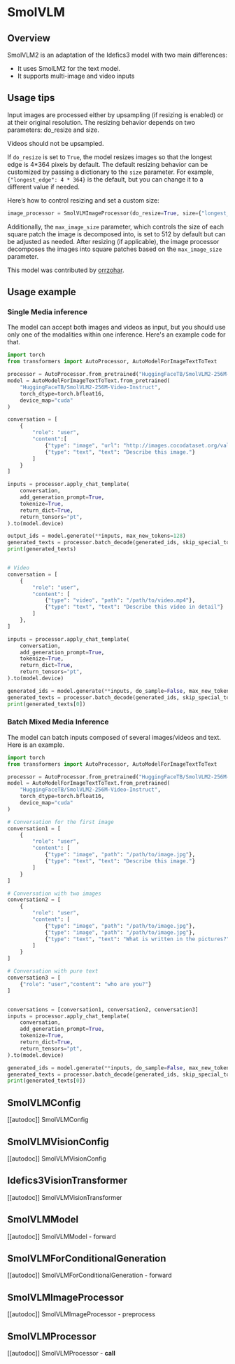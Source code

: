 <!--Copyright 2025 The HuggingFace Team. All rights reserved.

Licensed under the Apache License, Version 2.0 (the "License"); you may not use this file except in compliance with
the License. You may obtain a copy of the License at

http://www.apache.org/licenses/LICENSE-2.0

Unless required by applicable law or agreed to in writing, software distributed under the License is distributed on
an "AS IS" BASIS, WITHOUT WARRANTIES OR CONDITIONS OF ANY KIND, either express or implied. See the License for the
specific language governing permissions and limitations under the License.

⚠️ Note that this file is in Markdown but contain specific syntax for our doc-builder (similar to MDX) that may not be
rendered properly in your Markdown viewer.

-->

# SmolVLM

## Overview
SmolVLM2 is an adaptation of the Idefics3 model with two main differences:

- It uses SmolLM2 for the text model.
- It supports multi-image and video inputs

## Usage tips

Input images are processed either by upsampling (if resizing is enabled) or at their original resolution. The resizing behavior depends on two parameters: do_resize and size.

Videos should not be upsampled. 

If `do_resize` is set to `True`, the model resizes images so that the longest edge is 4*364 pixels by default.
The default resizing behavior can be customized by passing a dictionary to the `size` parameter. For example, `{"longest_edge": 4 * 364}` is the default, but you can change it to a different value if needed.

Here’s how to control resizing and set a custom size:
```python
image_processor = SmolVLMImageProcessor(do_resize=True, size={"longest_edge": 2 * 512}, max_image_size=512)
```

Additionally, the `max_image_size` parameter, which controls the size of each square patch the image is decomposed into, is set to 512 by default but can be adjusted as needed. After resizing (if applicable), the image processor decomposes the images into square patches based on the `max_image_size` parameter.

This model was contributed by [orrzohar](https://huggingface.co/orrzohar).



## Usage example

### Single Media inference

The model can accept both images and videos as input, but you should use only one of the modalities within one inference. Here's an example code for that.

```python
import torch
from transformers import AutoProcessor, AutoModelForImageTextToText

processor = AutoProcessor.from_pretrained("HuggingFaceTB/SmolVLM2-256M-Video-Instruct")
model = AutoModelForImageTextToText.from_pretrained(
    "HuggingFaceTB/SmolVLM2-256M-Video-Instruct",
    torch_dtype=torch.bfloat16,
    device_map="cuda"
)

conversation = [
    {
        "role": "user",
        "content":[
            {"type": "image", "url": "http://images.cocodataset.org/val2017/000000039769.jpg"},
            {"type": "text", "text": "Describe this image."}
        ]
    }
]

inputs = processor.apply_chat_template(
    conversation,
    add_generation_prompt=True,
    tokenize=True,
    return_dict=True,
    return_tensors="pt",
).to(model.device)

output_ids = model.generate(**inputs, max_new_tokens=128)
generated_texts = processor.batch_decode(generated_ids, skip_special_tokens=True)
print(generated_texts)


# Video
conversation = [
    {
        "role": "user",
        "content": [
            {"type": "video", "path": "/path/to/video.mp4"},
            {"type": "text", "text": "Describe this video in detail"}
        ]
    },
]

inputs = processor.apply_chat_template(
    conversation,
    add_generation_prompt=True,
    tokenize=True,
    return_dict=True,
    return_tensors="pt",
).to(model.device)

generated_ids = model.generate(**inputs, do_sample=False, max_new_tokens=100)
generated_texts = processor.batch_decode(generated_ids, skip_special_tokens=True)
print(generated_texts[0])
```

### Batch Mixed Media Inference

The model can batch inputs composed of several images/videos and text. Here is an example.

```python
import torch
from transformers import AutoProcessor, AutoModelForImageTextToText

processor = AutoProcessor.from_pretrained("HuggingFaceTB/SmolVLM2-256M-Video-Instruct")
model = AutoModelForImageTextToText.from_pretrained(
    "HuggingFaceTB/SmolVLM2-256M-Video-Instruct",
    torch_dtype=torch.bfloat16,
    device_map="cuda"
)

# Conversation for the first image
conversation1 = [
    {
        "role": "user",
        "content": [
            {"type": "image", "path": "/path/to/image.jpg"},
            {"type": "text", "text": "Describe this image."}
        ]
    }
]

# Conversation with two images
conversation2 = [
    {
        "role": "user",
        "content": [
            {"type": "image", "path": "/path/to/image.jpg"},
            {"type": "image", "path": "/path/to/image.jpg"},
            {"type": "text", "text": "What is written in the pictures?"}
        ]
    }
]

# Conversation with pure text
conversation3 = [
    {"role": "user","content": "who are you?"}
]


conversations = [conversation1, conversation2, conversation3]
inputs = processor.apply_chat_template(
    conversation,
    add_generation_prompt=True,
    tokenize=True,
    return_dict=True,
    return_tensors="pt",
).to(model.device)

generated_ids = model.generate(**inputs, do_sample=False, max_new_tokens=100)
generated_texts = processor.batch_decode(generated_ids, skip_special_tokens=True)
print(generated_texts[0])
```

## SmolVLMConfig

[[autodoc]] SmolVLMConfig

## SmolVLMVisionConfig

[[autodoc]] SmolVLMVisionConfig

## Idefics3VisionTransformer

[[autodoc]] SmolVLMVisionTransformer

## SmolVLMModel

[[autodoc]] SmolVLMModel
    - forward

## SmolVLMForConditionalGeneration

[[autodoc]] SmolVLMForConditionalGeneration
    - forward


## SmolVLMImageProcessor
[[autodoc]] SmolVLMImageProcessor
    - preprocess


## SmolVLMProcessor
[[autodoc]] SmolVLMProcessor
    - __call__
